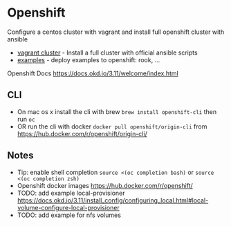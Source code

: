 
# Openshift

Configure a centos cluster with vagrant and install full openshift cluster with ansible

- [vagrant cluster](./vagrant/) - Install a full cluster with official ansible scripts
- [examples](./examples/) - deploy examples to openshift: rook, ...

Openshift Docs <https://docs.okd.io/3.11/welcome/index.html>

## CLI

- On mac os x install the cli with brew `brew install openshift-cli` then run `oc`
- OR run the cli with docker `docker pull openshift/origin-cli` from <https://hub.docker.com/r/openshift/origin-cli/>

## Notes

- Tip: enable shell completion `source <(oc completion bash)` or `source <(oc completion zsh)`
- Openshift docker images <https://hub.docker.com/r/openshift/>
- TODO: add example local-provisioner <https://docs.okd.io/3.11/install_config/configuring_local.html#local-volume-configure-local-provisioner>
- TODO: add example for nfs volumes